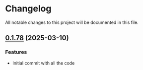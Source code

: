 # Changelog

All notable changes to this project will be documented in this file.

## [0.1.78]() (2025-03-10)

### Features

* Initial commit with all the code

